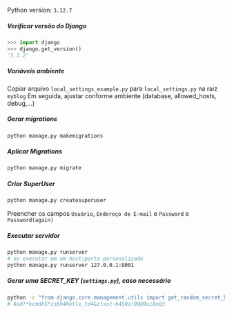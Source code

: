 Python version: `3.12.7`

##### Verificar versão do Django
```python
>>> import django
>>> django.get_version()
'5.1.2'
```

##### Variáveis ambiente
Copiar arquivo `local_settings_example.py` para `local_settings.py` na raiz `myblog`
Em seguida, ajustar conforme ambiente (database, allowed_hosts, debug,...)

##### Gerar migrations
```bash
python manage.py makemigrations
```

##### Aplicar Migrations
```bash
python manage.py migrate
```

##### Criar SuperUser
```bash
python manage.py createsuperuser
```
Preencher os campos `Usuário`, `Endereço de E-mail` e `Password` e `Password(again)`


##### Executar servidor
```bash
python manage.py runserver
# ou executar em um host:porta personalizado
python manage.py runserver 127.0.0.1:8001
```

##### Gerar uma SECRET_KEY (`settings.py`), caso necessário
```bash
python -c "from django.core.management.utils import get_random_secret_key; print(get_random_secret_key())"
# 8ad!*kcmdkS*zs6h4hktlx_td4&zlxst-b450a!09@9ui8x@3
```